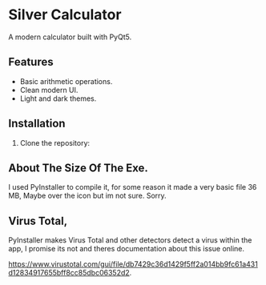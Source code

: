 # Silver Calculator

A modern calculator built with PyQt5.

## Features
- Basic arithmetic operations.
- Clean modern UI.
- Light and dark themes.

## Installation

1. Clone the repository:


## About The Size Of The Exe.

I used PyInstaller to compile it, for some reason it made a very basic file 36 MB,
Maybe over the icon but im not sure.
Sorry.

## Virus Total,

PyInstaller makes Virus Total and other detectors detect a virus within the app,
I promise its not and theres documentation about this issue online.

https://www.virustotal.com/gui/file/db7429c36d1429f5ff2a014bb9fc61a431d12834917655bff8cc85dbc06352d2.

